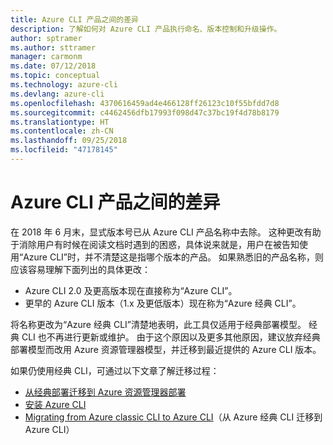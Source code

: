 ```yaml
---
title: Azure CLI 产品之间的差异
description: 了解如何对 Azure CLI 产品执行命名、版本控制和升级操作。
author: sptramer
ms.author: sttramer
manager: carmonm
ms.date: 07/12/2018
ms.topic: conceptual
ms.technology: azure-cli
ms.devlang: azure-cli
ms.openlocfilehash: 4370616459ad4e466128ff26123c10f55bfdd7d8
ms.sourcegitcommit: c4462456dfb17993f098d47c37bc19f4d78b8179
ms.translationtype: HT
ms.contentlocale: zh-CN
ms.lasthandoff: 09/25/2018
ms.locfileid: "47178145"
---
```

# <a name="differences-between-azure-cli-products"></a>Azure CLI 产品之间的差异

在 2018 年 6 月末，显式版本号已从 Azure CLI 产品名称中去除。 这种更改有助于消除用户有时候在阅读文档时遇到的困惑，具体说来就是，用户在被告知使用“Azure CLI”时，并不清楚这是指哪个版本的产品。 如果熟悉旧的产品名称，则应该容易理解下面列出的具体更改：

* Azure CLI 2.0 及更高版本现在直接称为“Azure CLI”。
* 更早的 Azure CLI 版本（1.x 及更低版本）现在称为“Azure 经典 CLI”。

将名称更改为“Azure 经典 CLI”清楚地表明，此工具仅适用于经典部署模型。 经典 CLI 也不再进行更新或维护。 由于这个原因以及更多其他原因，建议放弃经典部署模型而改用 Azure 资源管理器模型，并迁移到最近提供的 Azure CLI 版本。

如果仍使用经典 CLI，可通过以下文章了解迁移过程：

* [从经典部署迁移到 Azure 资源管理器部署](/azure/virtual-machines/linux/migration-classic-resource-manager-overview)
* [安装 Azure CLI](install-azure-cli.md)
* [Migrating from Azure classic CLI to Azure CLI](https://github.com/Azure/azure-cli/blob/dev/doc/classic_cli_migration.md)（从 Azure 经典 CLI 迁移到 Azure CLI）
